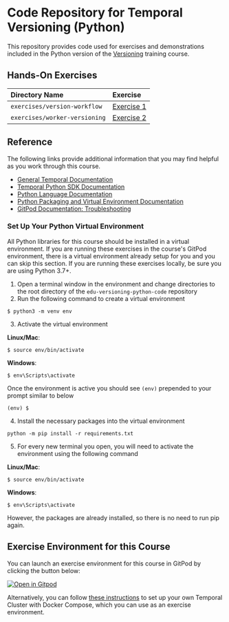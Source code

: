 # Code Repository for Temporal Versioning (Python)
This repository provides code used for exercises and demonstrations
included in the Python version of the 
[Versioning](https://learn.temporal.io/courses/versioning) 
training course.


## Hands-On Exercises

Directory Name                     | Exercise
:--------------------------------- | :-------------------------------------------------------
`exercises/version-workflow`       | [Exercise 1](exercises/version-workflow/README.md)
`exercises/worker-versioning`      | [Exercise 2](exercises/worker-versioning/README.md)


## Reference
The following links provide additional information that you may find helpful as you work through this course.
- [General Temporal Documentation](https://docs.temporal.io/)
- [Temporal Python SDK Documentation](https://python.temporal.io/)
- [Python Language Documentation](https://docs.python.org/3/)
- [Python Packaging and Virtual Environment Documentation](https://packaging.python.org/en/latest/tutorials/installing-packages/#creating-virtual-environments)
- [GitPod Documentation: Troubleshooting](https://www.gitpod.io/docs/troubleshooting)

### Set Up Your Python Virtual Environment

All Python libraries for this course should be installed in a virtual environment.
If you are running these exercises in the course's GitPod environment, there
is a virtual environment already setup for you and you can skip this section.
If you are running these exercises locally, be sure you are using Python 3.7+.

1. Open a terminal window in the environment and change directories to the root directory of the
   `edu-versioning-python-code` repository
2. Run the following command to create a virtual environment

```
$ python3 -m venv env
```

3. Activate the virtual environment

**Linux/Mac**:

```
$ source env/bin/activate
```

**Windows**:

```
$ env\Scripts\activate
```

Once the environment is active you should see `(env)` prepended to your prompt similar
to below

```
(env) $
```

4. Install the necessary packages into the virtual environment

```
python -m pip install -r requirements.txt
```

5. For every new terminal you open, you will need to activate the environment using
   the following command

**Linux/Mac**:

```
$ source env/bin/activate
```

**Windows**:

```
$ env\Scripts\activate
```

However, the packages are already installed, so there is no need to run pip again.

## Exercise Environment for this Course

You can launch an exercise environment for this course in GitPod by
clicking the button below:

[![Open in Gitpod](https://gitpod.io/button/open-in-gitpod.svg)](https://gitpod.io/#https://github.com/temporalio/edu-versioning-python-code)

Alternatively, you can follow
[these instructions](https://learn.temporal.io/getting_started/python/dev_environment/) to
set up your own Temporal Cluster with Docker Compose, which you can use as an
exercise environment.
